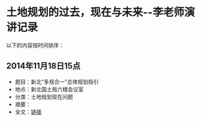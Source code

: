 # 土地规划的过去，现在与未来--李老师演讲记录

以下的内容按时间排序：

## 2014年11月18日15点
* 题目：新北“多规合一”总体规划指引
* 地点：新北国土局六楼会议室
* 分类：土地规划现在问题
* 摘要：
* 全文：[链接](https://github.com/htoooth/landuse/blob/master/ol/doc/2014_11_19.md)
